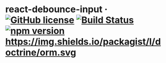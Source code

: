 # react-debounce-input &middot; [![GitHub license](https://img.shields.io/badge/license-MIT-blue.svg)](https://github.com/akashishu777/debounce-input-react/blob/master/LICENSE) [![Build Status](https://travis-ci.com/akashishu777/debounce-input-react.svg?branch=master)](https://travis-ci.com/akashishu777/debounce-input-react) [![npm version](https://img.shields.io/badge/npm-v1.1.0-blue.svg)](https://www.npmjs.com/package/debounce-input-react) https://img.shields.io/packagist/l/doctrine/orm.svg